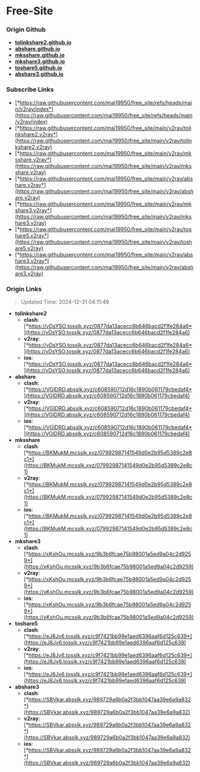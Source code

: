 # Free-Site

### Origin Github

- [**tolinkshare2.github.io**](https://github.com/tolinkshare2/tolinkshare2.github.io)
- [**abshare.github.io**](https://github.com/abshare/abshare.github.io)
- [**mksshare.github.io**](https://github.com/mksshare/mksshare.github.io)
- [**mkshare3.github.io**](https://github.com/mkshare3/mkshare3.github.io)
- [**toshare5.github.io**](https://github.com/toshare5/toshare5.github.io)
- [**abshare3.github.io**](https://github.com/abshare3/abshare3.github.io)

### Subscribe Links

- [*https://raw.githubusercontent.com/mai19950/free_site/refs/heads/main/v2ray/index*](https://raw.githubusercontent.com/mai19950/free_site/refs/heads/main/v2ray/index)
- [*https://raw.githubusercontent.com/mai19950/free_site/main/v2ray/tolinkshare2.v2ray*](https://raw.githubusercontent.com/mai19950/free_site/main/v2ray/tolinkshare2.v2ray)
- [*https://raw.githubusercontent.com/mai19950/free_site/main/v2ray/mksshare.v2ray*](https://raw.githubusercontent.com/mai19950/free_site/main/v2ray/mksshare.v2ray)
- [*https://raw.githubusercontent.com/mai19950/free_site/main/v2ray/abshare.v2ray*](https://raw.githubusercontent.com/mai19950/free_site/main/v2ray/abshare.v2ray)
- [*https://raw.githubusercontent.com/mai19950/free_site/main/v2ray/mkshare3.v2ray*](https://raw.githubusercontent.com/mai19950/free_site/main/v2ray/mkshare3.v2ray)
- [*https://raw.githubusercontent.com/mai19950/free_site/main/v2ray/toshare5.v2ray*](https://raw.githubusercontent.com/mai19950/free_site/main/v2ray/toshare5.v2ray)
- [*https://raw.githubusercontent.com/mai19950/free_site/main/v2ray/abshare3.v2ray*](https://raw.githubusercontent.com/mai19950/free_site/main/v2ray/abshare3.v2ray)

### Origin Links

> Updated Time: 2024-12-31 04:11:49

- **tolinkshare2**
  - **clash**: [*https://vDsYSO.tosslk.xyz/0877da13acecc6b646bacd2f1fe284a6*](https://vDsYSO.tosslk.xyz/0877da13acecc6b646bacd2f1fe284a6)
  - **v2ray**: [*https://vDsYSO.tosslk.xyz/0877da13acecc6b646bacd2f1fe284a6*](https://vDsYSO.tosslk.xyz/0877da13acecc6b646bacd2f1fe284a6)
  - **ios**: [*https://vDsYSO.tosslk.xyz/0877da13acecc6b646bacd2f1fe284a6*](https://vDsYSO.tosslk.xyz/0877da13acecc6b646bacd2f1fe284a6)
- **abshare**
  - **clash**: [*https://VGlDRD.absslk.xyz/c608590712d16c1890b061179cbedaf4*](https://VGlDRD.absslk.xyz/c608590712d16c1890b061179cbedaf4)
  - **v2ray**: [*https://VGlDRD.absslk.xyz/c608590712d16c1890b061179cbedaf4*](https://VGlDRD.absslk.xyz/c608590712d16c1890b061179cbedaf4)
  - **ios**: [*https://VGlDRD.absslk.xyz/c608590712d16c1890b061179cbedaf4*](https://VGlDRD.absslk.xyz/c608590712d16c1890b061179cbedaf4)
- **mksshare**
  - **clash**: [*https://BKMukM.mcsslk.xyz/07992987141549d0e2b95d5389c2e8c1*](https://BKMukM.mcsslk.xyz/07992987141549d0e2b95d5389c2e8c1)
  - **v2ray**: [*https://BKMukM.mcsslk.xyz/07992987141549d0e2b95d5389c2e8c1*](https://BKMukM.mcsslk.xyz/07992987141549d0e2b95d5389c2e8c1)
  - **ios**: [*https://BKMukM.mcsslk.xyz/07992987141549d0e2b95d5389c2e8c1*](https://BKMukM.mcsslk.xyz/07992987141549d0e2b95d5389c2e8c1)
- **mkshare3**
  - **clash**: [*https://xKshOu.mcsslk.xyz/9b3b6fcae75b98001a5ed9a04c2d9259*](https://xKshOu.mcsslk.xyz/9b3b6fcae75b98001a5ed9a04c2d9259)
  - **v2ray**: [*https://xKshOu.mcsslk.xyz/9b3b6fcae75b98001a5ed9a04c2d9259*](https://xKshOu.mcsslk.xyz/9b3b6fcae75b98001a5ed9a04c2d9259)
  - **ios**: [*https://xKshOu.mcsslk.xyz/9b3b6fcae75b98001a5ed9a04c2d9259*](https://xKshOu.mcsslk.xyz/9b3b6fcae75b98001a5ed9a04c2d9259)
- **toshare5**
  - **clash**: [*https://eJ8Jv6.tosslk.xyz/c9f7421bb99e1aed6396aaf6d125c639*](https://eJ8Jv6.tosslk.xyz/c9f7421bb99e1aed6396aaf6d125c639)
  - **v2ray**: [*https://eJ8Jv6.tosslk.xyz/c9f7421bb99e1aed6396aaf6d125c639*](https://eJ8Jv6.tosslk.xyz/c9f7421bb99e1aed6396aaf6d125c639)
  - **ios**: [*https://eJ8Jv6.tosslk.xyz/c9f7421bb99e1aed6396aaf6d125c639*](https://eJ8Jv6.tosslk.xyz/c9f7421bb99e1aed6396aaf6d125c639)
- **abshare3**
  - **clash**: [*https://SBVkar.absslk.xyz/989729a6b0a2f3bb1047aa39e6a9a832*](https://SBVkar.absslk.xyz/989729a6b0a2f3bb1047aa39e6a9a832)
  - **v2ray**: [*https://SBVkar.absslk.xyz/989729a6b0a2f3bb1047aa39e6a9a832*](https://SBVkar.absslk.xyz/989729a6b0a2f3bb1047aa39e6a9a832)
  - **ios**: [*https://SBVkar.absslk.xyz/989729a6b0a2f3bb1047aa39e6a9a832*](https://SBVkar.absslk.xyz/989729a6b0a2f3bb1047aa39e6a9a832)
